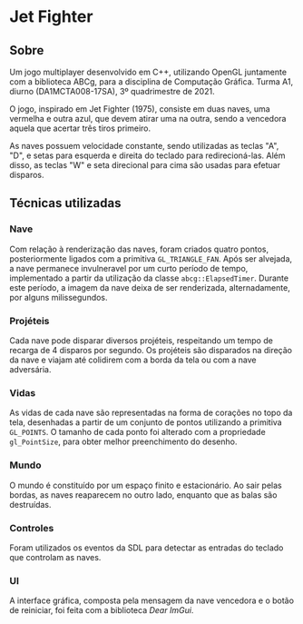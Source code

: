 # Jet Fighter

## Sobre
Um jogo multiplayer desenvolvido em C++, utilizando OpenGL juntamente com a biblioteca ABCg, para a disciplina de Computação Gráfica. Turma A1, diurno (DA1MCTA008-17SA), 3º quadrimestre de 2021.

O jogo, inspirado em Jet Fighter (1975), consiste em duas naves, uma vermelha e outra azul, que devem atirar uma na outra, sendo a vencedora aquela que acertar três tiros primeiro.

As naves possuem velocidade constante, sendo utilizadas as teclas "A", "D", e setas para esquerda e direita do teclado para redirecioná-las. Além disso, as teclas "W" e seta direcional para cima são usadas para efetuar disparos.

## Técnicas utilizadas
### Nave
Com relação à renderização das naves, foram criados quatro pontos, posteriormente ligados com a primitiva `GL_TRIANGLE_FAN`.
Após ser alvejada, a nave permanece invulneravel por um curto período de tempo, implementado a partir da utilização da classe `abcg::ElapsedTimer`. Durante este período, a imagem da nave deixa de ser renderizada, alternadamente, por alguns milissegundos.

### Projéteis
Cada nave pode disparar diversos projéteis, respeitando um tempo de recarga de 4 disparos por segundo. Os projéteis são disparados na direção da nave e viajam até colidirem com a borda da tela ou com a nave adversária.

### Vidas
As vidas de cada nave são representadas na forma de corações no topo da tela, desenhadas a partir de um conjunto de pontos utilizando a primitiva `GL_POINTS`. O tamanho de cada ponto foi alterado com a propriedade `gl_PointSize`, para obter melhor preenchimento do desenho.

### Mundo
O mundo é constituído por um espaço finito e estacionário. Ao sair pelas bordas, as naves reaparecem no outro lado, enquanto que as balas são destruídas.

### Controles
Foram utilizados os eventos da SDL para detectar as entradas do teclado que controlam as naves.

### UI
A interface gráfica, composta pela mensagem da nave vencedora e o botão de reiniciar, foi feita com a biblioteca *Dear ImGui*.
